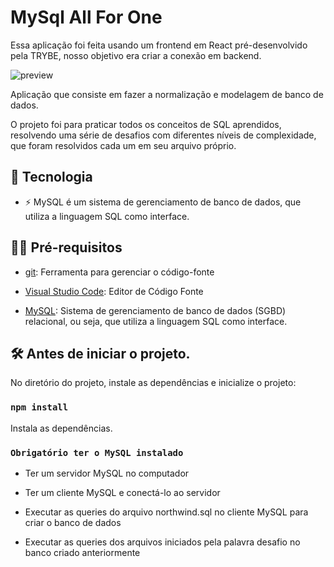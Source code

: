 # MySql All For One

Essa aplicação foi feita usando um frontend em React pré-desenvolvido pela TRYBE, nosso objetivo era criar a conexão em backend.

![preview](.github/preview.gif)

Aplicação que consiste em fazer a normalização e modelagem de banco de dados.

O projeto foi para praticar todos os conceitos de SQL aprendidos, resolvendo uma série de desafios com diferentes níveis de complexidade, que foram resolvidos cada um em seu arquivo próprio.


## 🚀 Tecnologia

- ⚡ MySQL é um sistema de gerenciamento de banco de dados, que utiliza a linguagem SQL como interface.

## ✋🏻 Pré-requisitos

- [git](https://git-scm.com/downloads): Ferramenta para gerenciar o código-fonte

- [Visual Studio Code](https://code.visualstudio.com/): Editor de Código Fonte

- [MySQL](https://www.mysql.com/): Sistema de gerenciamento de banco de dados (SGBD) relacional, ou seja, que utiliza a linguagem SQL como interface.

## :hammer_and_wrench: Antes de iniciar o projeto.

No diretório do projeto, instale as dependências e inicialize o projeto:

### `npm install`

Instala as dependências.

### `Obrigatório ter o MySQL instalado`

- Ter um servidor MySQL no computador

- Ter um cliente MySQL e conectá-lo ao servidor

- Executar as queries do arquivo northwind.sql no cliente MySQL para criar o banco de dados

- Executar as queries dos arquivos iniciados pela palavra desafio no banco criado anteriormente

